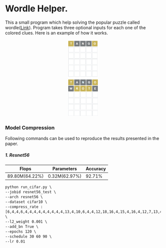# Wordle Helper.

This a small program which help solving the popular puzzle called wordle([Link](https://www.powerlanguage.co.uk/wordle/)). Program takes three optional inputs for each one of the colored clues. Here is an example of how it works. 

<div align=center><img src="img/1.PNG" height = "20%" width = "20%"/></div>
<div align=center><img src="img/2.PNG" height = "20%" width = "20%"/></div>

### Model Compression

Following commands can be used to reproduce the results presented in the paper. 

##### 1. Resnet56

| Flops         | Parameters      | Accuracy |
|---------------|-----------------|----------|
|89.80M(64.22%) | 0.32M(62.97%)   | 92.71%   | 

```shell
python run_cifar.py \
--jobid resnet56_test \
--arch resnet56 \
--dataset cifar10 \
--compress_rate :[6,4,4,6,4,4,4,4,4,4,4,4,4,13,4,10,6,4,4,12,18,16,4,15,4,16,4,12,7,13,4,15,4,18,4,12,4,32,26,36,16,32,13,29,23,32,16,36,10,23,13,20,10,13,7] \
--l2_weight 0.001 \
--add_bn True \
--epochs 120 \
--schedule 30 60 90 \
--lr 0.01
```
